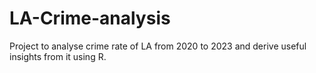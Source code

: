 # LA-Crime-analysis

Project to analyse crime rate of LA from 2020 to 2023 and derive useful insights from it using R.
